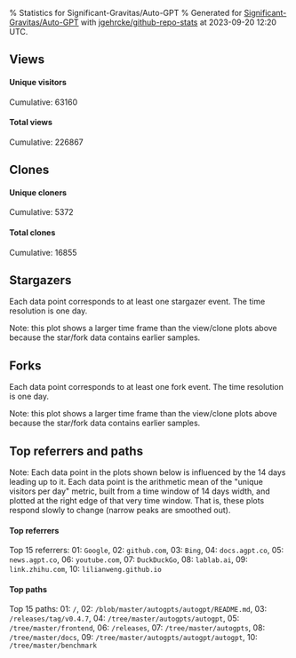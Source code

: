 % Statistics for Significant-Gravitas/Auto-GPT
% Generated for [Significant-Gravitas/Auto-GPT](https://github.com/Significant-Gravitas/Auto-GPT) with [jgehrcke/github-repo-stats](https://github.com/jgehrcke/github-repo-stats) at 2023-09-20 12:20 UTC.


## Views

#### Unique visitors
<div id="chart_views_unique" class="full-width-chart"></div>

Cumulative: 63160

#### Total views
<div id="chart_views_total" class="full-width-chart"></div>

Cumulative: 226867

<div class="pagebreak-for-print"> </div>

## Clones

#### Unique cloners
<div id="chart_clones_unique" class="full-width-chart"></div>

Cumulative: 5372

#### Total clones
<div id="chart_clones_total" class="full-width-chart"></div>

Cumulative: 16855



<div class="pagebreak-for-print"> </div>



## Stargazers

Each data point corresponds to at least one stargazer event.
The time resolution is one day.

<div id="chart_stargazers" class="full-width-chart"></div>


Note: this plot shows a larger time frame than the view/clone plots above because the star/fork data contains earlier samples.



## Forks

Each data point corresponds to at least one fork event.
The time resolution is one day.

<div id="chart_forks" class="full-width-chart"></div>


Note: this plot shows a larger time frame than the view/clone plots above because the star/fork data contains earlier samples.



<div class="pagebreak-for-print"> </div>



## Top referrers and paths


Note: Each data point in the plots shown below is influenced by the 14 days
leading up to it. Each data point is the arithmetic mean of the "unique
visitors per day" metric, built from a time window of 14 days width, and
plotted at the right edge of that very time window. That is, these plots
respond slowly to change (narrow peaks are smoothed out).




#### Top referrers


<div id="chart_referrers_top_n_alltime" class="full-width-chart"></div>

Top 15 referrers: 01: `Google`, 02: `github.com`, 03: `Bing`, 04: `docs.agpt.co`, 05: `news.agpt.co`, 06: `youtube.com`, 07: `DuckDuckGo`, 08: `lablab.ai`, 09: `link.zhihu.com`, 10: `lilianweng.github.io`





#### Top paths


<div id="chart_paths_top_n_alltime" class="full-width-chart"></div>

Top 15 paths: 01: `/`, 02: `/blob/master/autogpts/autogpt/README.md`, 03: `/releases/tag/v0.4.7`, 04: `/tree/master/autogpts/autogpt`, 05: `/tree/master/frontend`, 06: `/releases`, 07: `/tree/master/autogpts`, 08: `/tree/master/docs`, 09: `/tree/master/autogpts/autogpt/autogpt`, 10: `/tree/master/benchmark`


<script type="text/javascript">
    vegaEmbed('#chart_views_unique', {"$schema": "https://vega.github.io/schema/vega-lite/v4.17.0.json", "config": {"arc": {"fill": "#1b1e23"}, "area": {"fill": "#1b1e23"}, "axisBottom": {"domainColor": "#a9b4c4", "gridColor": "#a9b4c4", "labelColor": "#1b1e23", "labelFont": "relative-mono-11-pitch-pro, Menlo, monospace", "tickColor": "#a9b4c4", "titleColor": "#1b1e23", "titleFont": "relative-mono-11-pitch-pro, Menlo, monospace"}, "axisLeft": {"domainColor": "#a9b4c4", "gridColor": "#a9b4c4", "labelColor": "#1b1e23", "labelFont": "relative-mono-11-pitch-pro, Menlo, monospace", "tickColor": "#a9b4c4", "titleColor": "#1b1e23", "titleFont": "relative-mono-11-pitch-pro, Menlo, monospace"}, "axisX": {"grid": false}, "axisY": {"grid": false, "labelBound": true}, "background": "#FFFFFF", "group": {"fill": "#FFFFFF"}, "header": {"fontWeight": 400, "labelFont": "relative-mono-11-pitch-pro, Menlo, monospace", "titleFont": "relative-mono-11-pitch-pro, Menlo, monospace"}, "legend": {"labelFont": "relative-mono-11-pitch-pro, Menlo, monospace", "symbolSize": 200, "symbolType": "circle", "titleFont": "relative-mono-11-pitch-pro, Menlo, monospace"}, "line": {"color": "#1b1e23", "stroke": "#1b1e23"}, "path": {"stroke": "#1b1e23"}, "point": {"color": "#1b1e23", "cursor": "pointer", "filled": true, "size": 20}, "range": {"category": ["#85a2f7", "#ea9755", "#7eb36a", "#f07071", "#bc85d9", "#e587b6", "#a9b4c4", "#d4c05e", "#64b9c4"]}, "style": {"bar": {"fill": "#1b1e23"}, "text": {"font": "relative-mono-11-pitch-pro, Menlo, monospace", "fontWeight": 400}}, "symbol": {"shape": "circle"}, "title": {"anchor": "start", "font": "relative-mono-11-pitch-pro, Menlo, monospace", "fontWeight": 400}, "trail": {"color": "#1b1e23", "stroke": "#1b1e23"}, "view": {"stroke": null}}, "data": {"name": "data-d9f5d959d687692987bca7a3d09a8eda"}, "datasets": {"data-d9f5d959d687692987bca7a3d09a8eda": [{"time": "2023-09-06T00:00:00+00:00", "views_total": 7021, "views_unique": 2545}, {"time": "2023-09-07T00:00:00+00:00", "views_total": 14118, "views_unique": 4805}, {"time": "2023-09-08T00:00:00+00:00", "views_total": 13009, "views_unique": 4242}, {"time": "2023-09-09T00:00:00+00:00", "views_total": 8951, "views_unique": 3144}, {"time": "2023-09-10T00:00:00+00:00", "views_total": 9224, "views_unique": 3380}, {"time": "2023-09-11T00:00:00+00:00", "views_total": 13188, "views_unique": 4957}, {"time": "2023-09-12T00:00:00+00:00", "views_total": 18644, "views_unique": 5326}, {"time": "2023-09-13T00:00:00+00:00", "views_total": 21977, "views_unique": 5489}, {"time": "2023-09-14T00:00:00+00:00", "views_total": 20522, "views_unique": 5157}, {"time": "2023-09-15T00:00:00+00:00", "views_total": 17672, "views_unique": 4644}, {"time": "2023-09-16T00:00:00+00:00", "views_total": 13370, "views_unique": 3112}, {"time": "2023-09-17T00:00:00+00:00", "views_total": 17007, "views_unique": 3549}, {"time": "2023-09-18T00:00:00+00:00", "views_total": 22457, "views_unique": 5186}, {"time": "2023-09-19T00:00:00+00:00", "views_total": 20116, "views_unique": 5239}, {"time": "2023-09-20T00:00:00+00:00", "views_total": 9591, "views_unique": 2385}]}, "encoding": {"tooltip": [{"field": "views_unique", "format": ".1f", "title": "views (u)", "type": "quantitative"}, {"field": "time", "format": "%B %e, %Y", "title": "date", "type": "temporal"}], "x": {"axis": {"labelAngle": 25}, "field": "time", "scale": {"domain": ["2023-09-06", "2023-09-20"]}, "timeUnit": "yearmonthdate", "title": "date", "type": "temporal"}, "y": {"axis": {"values": [1, 10, 50, 100, 500, 1000, 5000, 10000]}, "field": "views_unique", "scale": {"domain": [0, 6037.900000000001], "type": "symlog", "zero": true}, "title": "unique views per day", "type": "quantitative"}}, "height": 200, "mark": {"point": true, "type": "line"}, "padding": 10, "width": "container"}, {"actions": false, "renderer": "svg"}).catch(console.error);
vegaEmbed('#chart_views_total', {"$schema": "https://vega.github.io/schema/vega-lite/v4.17.0.json", "config": {"arc": {"fill": "#1b1e23"}, "area": {"fill": "#1b1e23"}, "axisBottom": {"domainColor": "#a9b4c4", "gridColor": "#a9b4c4", "labelColor": "#1b1e23", "labelFont": "relative-mono-11-pitch-pro, Menlo, monospace", "tickColor": "#a9b4c4", "titleColor": "#1b1e23", "titleFont": "relative-mono-11-pitch-pro, Menlo, monospace"}, "axisLeft": {"domainColor": "#a9b4c4", "gridColor": "#a9b4c4", "labelColor": "#1b1e23", "labelFont": "relative-mono-11-pitch-pro, Menlo, monospace", "tickColor": "#a9b4c4", "titleColor": "#1b1e23", "titleFont": "relative-mono-11-pitch-pro, Menlo, monospace"}, "axisX": {"grid": false}, "axisY": {"grid": false, "labelBound": true}, "background": "#FFFFFF", "group": {"fill": "#FFFFFF"}, "header": {"fontWeight": 400, "labelFont": "relative-mono-11-pitch-pro, Menlo, monospace", "titleFont": "relative-mono-11-pitch-pro, Menlo, monospace"}, "legend": {"labelFont": "relative-mono-11-pitch-pro, Menlo, monospace", "symbolSize": 200, "symbolType": "circle", "titleFont": "relative-mono-11-pitch-pro, Menlo, monospace"}, "line": {"color": "#1b1e23", "stroke": "#1b1e23"}, "path": {"stroke": "#1b1e23"}, "point": {"color": "#1b1e23", "cursor": "pointer", "filled": true, "size": 20}, "range": {"category": ["#85a2f7", "#ea9755", "#7eb36a", "#f07071", "#bc85d9", "#e587b6", "#a9b4c4", "#d4c05e", "#64b9c4"]}, "style": {"bar": {"fill": "#1b1e23"}, "text": {"font": "relative-mono-11-pitch-pro, Menlo, monospace", "fontWeight": 400}}, "symbol": {"shape": "circle"}, "title": {"anchor": "start", "font": "relative-mono-11-pitch-pro, Menlo, monospace", "fontWeight": 400}, "trail": {"color": "#1b1e23", "stroke": "#1b1e23"}, "view": {"stroke": null}}, "data": {"name": "data-d9f5d959d687692987bca7a3d09a8eda"}, "datasets": {"data-d9f5d959d687692987bca7a3d09a8eda": [{"time": "2023-09-06T00:00:00+00:00", "views_total": 7021, "views_unique": 2545}, {"time": "2023-09-07T00:00:00+00:00", "views_total": 14118, "views_unique": 4805}, {"time": "2023-09-08T00:00:00+00:00", "views_total": 13009, "views_unique": 4242}, {"time": "2023-09-09T00:00:00+00:00", "views_total": 8951, "views_unique": 3144}, {"time": "2023-09-10T00:00:00+00:00", "views_total": 9224, "views_unique": 3380}, {"time": "2023-09-11T00:00:00+00:00", "views_total": 13188, "views_unique": 4957}, {"time": "2023-09-12T00:00:00+00:00", "views_total": 18644, "views_unique": 5326}, {"time": "2023-09-13T00:00:00+00:00", "views_total": 21977, "views_unique": 5489}, {"time": "2023-09-14T00:00:00+00:00", "views_total": 20522, "views_unique": 5157}, {"time": "2023-09-15T00:00:00+00:00", "views_total": 17672, "views_unique": 4644}, {"time": "2023-09-16T00:00:00+00:00", "views_total": 13370, "views_unique": 3112}, {"time": "2023-09-17T00:00:00+00:00", "views_total": 17007, "views_unique": 3549}, {"time": "2023-09-18T00:00:00+00:00", "views_total": 22457, "views_unique": 5186}, {"time": "2023-09-19T00:00:00+00:00", "views_total": 20116, "views_unique": 5239}, {"time": "2023-09-20T00:00:00+00:00", "views_total": 9591, "views_unique": 2385}]}, "encoding": {"tooltip": [{"field": "views_total", "format": ".1f", "title": "views (t)", "type": "quantitative"}, {"field": "time", "format": "%B %e, %Y", "title": "date", "type": "temporal"}], "x": {"axis": {"labelAngle": 25}, "field": "time", "scale": {"domain": ["2023-09-06", "2023-09-20"]}, "timeUnit": "yearmonthdate", "title": "date", "type": "temporal"}, "y": {"axis": {"values": [1, 10, 50, 100, 500, 1000, 5000, 10000]}, "field": "views_total", "scale": {"domain": [0, 24702.7], "type": "symlog", "zero": true}, "title": "total views per day", "type": "quantitative"}}, "height": 200, "mark": {"point": true, "type": "line"}, "padding": 10, "width": "container"}, {"actions": false, "renderer": "svg"}).catch(console.error);
vegaEmbed('#chart_clones_unique', {"$schema": "https://vega.github.io/schema/vega-lite/v4.17.0.json", "config": {"arc": {"fill": "#1b1e23"}, "area": {"fill": "#1b1e23"}, "axisBottom": {"domainColor": "#a9b4c4", "gridColor": "#a9b4c4", "labelColor": "#1b1e23", "labelFont": "relative-mono-11-pitch-pro, Menlo, monospace", "tickColor": "#a9b4c4", "titleColor": "#1b1e23", "titleFont": "relative-mono-11-pitch-pro, Menlo, monospace"}, "axisLeft": {"domainColor": "#a9b4c4", "gridColor": "#a9b4c4", "labelColor": "#1b1e23", "labelFont": "relative-mono-11-pitch-pro, Menlo, monospace", "tickColor": "#a9b4c4", "titleColor": "#1b1e23", "titleFont": "relative-mono-11-pitch-pro, Menlo, monospace"}, "axisX": {"grid": false}, "axisY": {"grid": false, "labelBound": true}, "background": "#FFFFFF", "group": {"fill": "#FFFFFF"}, "header": {"fontWeight": 400, "labelFont": "relative-mono-11-pitch-pro, Menlo, monospace", "titleFont": "relative-mono-11-pitch-pro, Menlo, monospace"}, "legend": {"labelFont": "relative-mono-11-pitch-pro, Menlo, monospace", "symbolSize": 200, "symbolType": "circle", "titleFont": "relative-mono-11-pitch-pro, Menlo, monospace"}, "line": {"color": "#1b1e23", "stroke": "#1b1e23"}, "path": {"stroke": "#1b1e23"}, "point": {"color": "#1b1e23", "cursor": "pointer", "filled": true, "size": 20}, "range": {"category": ["#85a2f7", "#ea9755", "#7eb36a", "#f07071", "#bc85d9", "#e587b6", "#a9b4c4", "#d4c05e", "#64b9c4"]}, "style": {"bar": {"fill": "#1b1e23"}, "text": {"font": "relative-mono-11-pitch-pro, Menlo, monospace", "fontWeight": 400}}, "symbol": {"shape": "circle"}, "title": {"anchor": "start", "font": "relative-mono-11-pitch-pro, Menlo, monospace", "fontWeight": 400}, "trail": {"color": "#1b1e23", "stroke": "#1b1e23"}, "view": {"stroke": null}}, "data": {"name": "data-6a5452a410bbc31c53fc33b5fd2b1169"}, "datasets": {"data-6a5452a410bbc31c53fc33b5fd2b1169": [{"clones_total": 1140, "clones_unique": 204, "time": "2023-09-06T00:00:00+00:00"}, {"clones_total": 1048, "clones_unique": 349, "time": "2023-09-07T00:00:00+00:00"}, {"clones_total": 1277, "clones_unique": 346, "time": "2023-09-08T00:00:00+00:00"}, {"clones_total": 705, "clones_unique": 290, "time": "2023-09-09T00:00:00+00:00"}, {"clones_total": 730, "clones_unique": 326, "time": "2023-09-10T00:00:00+00:00"}, {"clones_total": 797, "clones_unique": 376, "time": "2023-09-11T00:00:00+00:00"}, {"clones_total": 1367, "clones_unique": 453, "time": "2023-09-12T00:00:00+00:00"}, {"clones_total": 966, "clones_unique": 393, "time": "2023-09-13T00:00:00+00:00"}, {"clones_total": 1301, "clones_unique": 392, "time": "2023-09-14T00:00:00+00:00"}, {"clones_total": 1694, "clones_unique": 377, "time": "2023-09-15T00:00:00+00:00"}, {"clones_total": 1372, "clones_unique": 367, "time": "2023-09-16T00:00:00+00:00"}, {"clones_total": 1185, "clones_unique": 358, "time": "2023-09-17T00:00:00+00:00"}, {"clones_total": 1435, "clones_unique": 477, "time": "2023-09-18T00:00:00+00:00"}, {"clones_total": 1099, "clones_unique": 456, "time": "2023-09-19T00:00:00+00:00"}, {"clones_total": 739, "clones_unique": 208, "time": "2023-09-20T00:00:00+00:00"}]}, "encoding": {"tooltip": [{"field": "clones_unique", "format": ".1f", "title": "clones (u)", "type": "quantitative"}, {"field": "time", "format": "%B %e, %Y", "title": "date", "type": "temporal"}], "x": {"axis": {"labelAngle": 25}, "field": "time", "scale": {"domain": ["2023-09-06", "2023-09-20"]}, "timeUnit": "yearmonthdate", "title": "date", "type": "temporal"}, "y": {"axis": {"values": [1, 10, 50, 100, 500, 1000, 5000, 10000]}, "field": "clones_unique", "scale": {"domain": [0, 524.7], "type": "symlog", "zero": true}, "title": "unique clones per day", "type": "quantitative"}}, "height": 200, "mark": {"point": true, "type": "line"}, "padding": 10, "width": "container"}, {"actions": false, "renderer": "svg"}).catch(console.error);
vegaEmbed('#chart_clones_total', {"$schema": "https://vega.github.io/schema/vega-lite/v4.17.0.json", "config": {"arc": {"fill": "#1b1e23"}, "area": {"fill": "#1b1e23"}, "axisBottom": {"domainColor": "#a9b4c4", "gridColor": "#a9b4c4", "labelColor": "#1b1e23", "labelFont": "relative-mono-11-pitch-pro, Menlo, monospace", "tickColor": "#a9b4c4", "titleColor": "#1b1e23", "titleFont": "relative-mono-11-pitch-pro, Menlo, monospace"}, "axisLeft": {"domainColor": "#a9b4c4", "gridColor": "#a9b4c4", "labelColor": "#1b1e23", "labelFont": "relative-mono-11-pitch-pro, Menlo, monospace", "tickColor": "#a9b4c4", "titleColor": "#1b1e23", "titleFont": "relative-mono-11-pitch-pro, Menlo, monospace"}, "axisX": {"grid": false}, "axisY": {"grid": false, "labelBound": true}, "background": "#FFFFFF", "group": {"fill": "#FFFFFF"}, "header": {"fontWeight": 400, "labelFont": "relative-mono-11-pitch-pro, Menlo, monospace", "titleFont": "relative-mono-11-pitch-pro, Menlo, monospace"}, "legend": {"labelFont": "relative-mono-11-pitch-pro, Menlo, monospace", "symbolSize": 200, "symbolType": "circle", "titleFont": "relative-mono-11-pitch-pro, Menlo, monospace"}, "line": {"color": "#1b1e23", "stroke": "#1b1e23"}, "path": {"stroke": "#1b1e23"}, "point": {"color": "#1b1e23", "cursor": "pointer", "filled": true, "size": 20}, "range": {"category": ["#85a2f7", "#ea9755", "#7eb36a", "#f07071", "#bc85d9", "#e587b6", "#a9b4c4", "#d4c05e", "#64b9c4"]}, "style": {"bar": {"fill": "#1b1e23"}, "text": {"font": "relative-mono-11-pitch-pro, Menlo, monospace", "fontWeight": 400}}, "symbol": {"shape": "circle"}, "title": {"anchor": "start", "font": "relative-mono-11-pitch-pro, Menlo, monospace", "fontWeight": 400}, "trail": {"color": "#1b1e23", "stroke": "#1b1e23"}, "view": {"stroke": null}}, "data": {"name": "data-6a5452a410bbc31c53fc33b5fd2b1169"}, "datasets": {"data-6a5452a410bbc31c53fc33b5fd2b1169": [{"clones_total": 1140, "clones_unique": 204, "time": "2023-09-06T00:00:00+00:00"}, {"clones_total": 1048, "clones_unique": 349, "time": "2023-09-07T00:00:00+00:00"}, {"clones_total": 1277, "clones_unique": 346, "time": "2023-09-08T00:00:00+00:00"}, {"clones_total": 705, "clones_unique": 290, "time": "2023-09-09T00:00:00+00:00"}, {"clones_total": 730, "clones_unique": 326, "time": "2023-09-10T00:00:00+00:00"}, {"clones_total": 797, "clones_unique": 376, "time": "2023-09-11T00:00:00+00:00"}, {"clones_total": 1367, "clones_unique": 453, "time": "2023-09-12T00:00:00+00:00"}, {"clones_total": 966, "clones_unique": 393, "time": "2023-09-13T00:00:00+00:00"}, {"clones_total": 1301, "clones_unique": 392, "time": "2023-09-14T00:00:00+00:00"}, {"clones_total": 1694, "clones_unique": 377, "time": "2023-09-15T00:00:00+00:00"}, {"clones_total": 1372, "clones_unique": 367, "time": "2023-09-16T00:00:00+00:00"}, {"clones_total": 1185, "clones_unique": 358, "time": "2023-09-17T00:00:00+00:00"}, {"clones_total": 1435, "clones_unique": 477, "time": "2023-09-18T00:00:00+00:00"}, {"clones_total": 1099, "clones_unique": 456, "time": "2023-09-19T00:00:00+00:00"}, {"clones_total": 739, "clones_unique": 208, "time": "2023-09-20T00:00:00+00:00"}]}, "encoding": {"tooltip": [{"field": "clones_total", "format": ".1f", "title": "clones (t)", "type": "quantitative"}, {"field": "time", "format": "%B %e, %Y", "title": "date", "type": "temporal"}], "x": {"axis": {"labelAngle": 25}, "field": "time", "scale": {"domain": ["2023-09-06", "2023-09-20"]}, "timeUnit": "yearmonthdate", "title": "date", "type": "temporal"}, "y": {"axis": {"values": [1, 10, 50, 100, 500, 1000, 5000, 10000]}, "field": "clones_total", "scale": {"domain": [0, 1863.4], "type": "symlog", "zero": true}, "title": "total clones per day", "type": "quantitative"}}, "height": 200, "mark": {"point": true, "type": "line"}, "padding": 10, "width": "container"}, {"actions": false, "renderer": "svg"}).catch(console.error);
vegaEmbed('#chart_stargazers', {"$schema": "https://vega.github.io/schema/vega-lite/v4.17.0.json", "config": {"arc": {"fill": "#1b1e23"}, "area": {"fill": "#1b1e23"}, "axisBottom": {"domainColor": "#a9b4c4", "gridColor": "#a9b4c4", "labelColor": "#1b1e23", "labelFont": "relative-mono-11-pitch-pro, Menlo, monospace", "tickColor": "#a9b4c4", "titleColor": "#1b1e23", "titleFont": "relative-mono-11-pitch-pro, Menlo, monospace"}, "axisLeft": {"domainColor": "#a9b4c4", "gridColor": "#a9b4c4", "labelColor": "#1b1e23", "labelFont": "relative-mono-11-pitch-pro, Menlo, monospace", "tickColor": "#a9b4c4", "titleColor": "#1b1e23", "titleFont": "relative-mono-11-pitch-pro, Menlo, monospace"}, "axisX": {"grid": false}, "axisY": {"grid": false}, "background": "#FFFFFF", "group": {"fill": "#FFFFFF"}, "header": {"fontWeight": 400, "labelFont": "relative-mono-11-pitch-pro, Menlo, monospace", "titleFont": "relative-mono-11-pitch-pro, Menlo, monospace"}, "legend": {"labelFont": "relative-mono-11-pitch-pro, Menlo, monospace", "symbolSize": 200, "symbolType": "circle", "titleFont": "relative-mono-11-pitch-pro, Menlo, monospace"}, "line": {"color": "#1b1e23", "stroke": "#1b1e23"}, "path": {"stroke": "#1b1e23"}, "point": {"color": "#1b1e23", "cursor": "pointer", "filled": true, "size": 50}, "range": {"category": ["#85a2f7", "#ea9755", "#7eb36a", "#f07071", "#bc85d9", "#e587b6", "#a9b4c4", "#d4c05e", "#64b9c4"]}, "style": {"bar": {"fill": "#1b1e23"}, "text": {"font": "relative-mono-11-pitch-pro, Menlo, monospace", "fontWeight": 400}}, "symbol": {"shape": "circle"}, "title": {"anchor": "start", "font": "relative-mono-11-pitch-pro, Menlo, monospace", "fontWeight": 400}, "trail": {"color": "#1b1e23", "stroke": "#1b1e23"}, "view": {"stroke": null}}, "data": {"name": "data-ffaef2a0715d431677b778ff02914e11"}, "datasets": {"data-ffaef2a0715d431677b778ff02914e11": [{"stars_cumulative": 2.0, "time": "2023-03-16T18:00:00+00:00"}, {"stars_cumulative": 3.0, "time": "2023-03-17T06:00:00+00:00"}, {"stars_cumulative": 6.0, "time": "2023-03-17T12:00:00+00:00"}, {"stars_cumulative": 10.0, "time": "2023-03-17T18:00:00+00:00"}, {"stars_cumulative": 11.0, "time": "2023-03-18T00:00:00+00:00"}, {"stars_cumulative": 12.0, "time": "2023-03-18T12:00:00+00:00"}, {"stars_cumulative": 13.0, "time": "2023-03-19T06:00:00+00:00"}, {"stars_cumulative": 14.0, "time": "2023-03-19T12:00:00+00:00"}, {"stars_cumulative": 16.0, "time": "2023-03-19T18:00:00+00:00"}, {"stars_cumulative": 17.0, "time": "2023-03-20T00:00:00+00:00"}, {"stars_cumulative": 18.0, "time": "2023-03-20T06:00:00+00:00"}, {"stars_cumulative": 19.0, "time": "2023-03-21T06:00:00+00:00"}, {"stars_cumulative": 20.0, "time": "2023-03-21T12:00:00+00:00"}, {"stars_cumulative": 22.0, "time": "2023-03-22T00:00:00+00:00"}, {"stars_cumulative": 23.0, "time": "2023-03-22T06:00:00+00:00"}, {"stars_cumulative": 24.0, "time": "2023-03-25T06:00:00+00:00"}, {"stars_cumulative": 25.0, "time": "2023-03-25T18:00:00+00:00"}, {"stars_cumulative": 26.0, "time": "2023-03-26T12:00:00+00:00"}, {"stars_cumulative": 29.0, "time": "2023-03-27T18:00:00+00:00"}, {"stars_cumulative": 35.0, "time": "2023-03-28T00:00:00+00:00"}, {"stars_cumulative": 39.0, "time": "2023-03-28T06:00:00+00:00"}, {"stars_cumulative": 44.0, "time": "2023-03-28T12:00:00+00:00"}, {"stars_cumulative": 45.0, "time": "2023-03-28T18:00:00+00:00"}, {"stars_cumulative": 49.0, "time": "2023-03-29T00:00:00+00:00"}, {"stars_cumulative": 61.0, "time": "2023-03-29T06:00:00+00:00"}, {"stars_cumulative": 65.0, "time": "2023-03-29T12:00:00+00:00"}, {"stars_cumulative": 68.0, "time": "2023-03-29T18:00:00+00:00"}, {"stars_cumulative": 73.0, "time": "2023-03-30T00:00:00+00:00"}, {"stars_cumulative": 74.0, "time": "2023-03-30T06:00:00+00:00"}, {"stars_cumulative": 89.0, "time": "2023-03-30T12:00:00+00:00"}, {"stars_cumulative": 96.0, "time": "2023-03-30T18:00:00+00:00"}, {"stars_cumulative": 99.0, "time": "2023-03-31T00:00:00+00:00"}, {"stars_cumulative": 102.0, "time": "2023-03-31T06:00:00+00:00"}, {"stars_cumulative": 105.0, "time": "2023-03-31T18:00:00+00:00"}, {"stars_cumulative": 110.0, "time": "2023-04-01T00:00:00+00:00"}, {"stars_cumulative": 113.0, "time": "2023-04-01T06:00:00+00:00"}, {"stars_cumulative": 116.0, "time": "2023-04-01T12:00:00+00:00"}, {"stars_cumulative": 191.0, "time": "2023-04-01T18:00:00+00:00"}, {"stars_cumulative": 261.0, "time": "2023-04-02T00:00:00+00:00"}, {"stars_cumulative": 409.0, "time": "2023-04-02T06:00:00+00:00"}, {"stars_cumulative": 688.0, "time": "2023-04-02T12:00:00+00:00"}, {"stars_cumulative": 1651.0, "time": "2023-04-02T18:00:00+00:00"}, {"stars_cumulative": 2344.0, "time": "2023-04-03T00:00:00+00:00"}, {"stars_cumulative": 3046.0, "time": "2023-04-03T06:00:00+00:00"}, {"stars_cumulative": 4156.0, "time": "2023-04-03T12:00:00+00:00"}, {"stars_cumulative": 4773.0, "time": "2023-04-03T18:00:00+00:00"}, {"stars_cumulative": 5421.0, "time": "2023-04-04T00:00:00+00:00"}, {"stars_cumulative": 6079.0, "time": "2023-04-04T06:00:00+00:00"}, {"stars_cumulative": 6825.0, "time": "2023-04-04T12:00:00+00:00"}, {"stars_cumulative": 7453.0, "time": "2023-04-04T18:00:00+00:00"}, {"stars_cumulative": 7948.0, "time": "2023-04-05T00:00:00+00:00"}, {"stars_cumulative": 8520.0, "time": "2023-04-05T06:00:00+00:00"}, {"stars_cumulative": 9253.0, "time": "2023-04-05T12:00:00+00:00"}, {"stars_cumulative": 9842.0, "time": "2023-04-05T18:00:00+00:00"}, {"stars_cumulative": 10449.0, "time": "2023-04-06T00:00:00+00:00"}, {"stars_cumulative": 11105.0, "time": "2023-04-06T06:00:00+00:00"}, {"stars_cumulative": 11943.0, "time": "2023-04-06T12:00:00+00:00"}, {"stars_cumulative": 12576.0, "time": "2023-04-06T18:00:00+00:00"}, {"stars_cumulative": 13200.0, "time": "2023-04-07T00:00:00+00:00"}, {"stars_cumulative": 13881.0, "time": "2023-04-07T06:00:00+00:00"}, {"stars_cumulative": 14512.0, "time": "2023-04-07T12:00:00+00:00"}, {"stars_cumulative": 15059.0, "time": "2023-04-07T18:00:00+00:00"}, {"stars_cumulative": 15463.0, "time": "2023-04-08T00:00:00+00:00"}, {"stars_cumulative": 15892.0, "time": "2023-04-08T06:00:00+00:00"}, {"stars_cumulative": 16371.0, "time": "2023-04-08T12:00:00+00:00"}, {"stars_cumulative": 16776.0, "time": "2023-04-08T18:00:00+00:00"}, {"stars_cumulative": 17171.0, "time": "2023-04-09T00:00:00+00:00"}, {"stars_cumulative": 17608.0, "time": "2023-04-09T06:00:00+00:00"}, {"stars_cumulative": 18052.0, "time": "2023-04-09T12:00:00+00:00"}, {"stars_cumulative": 18489.0, "time": "2023-04-09T18:00:00+00:00"}, {"stars_cumulative": 18974.0, "time": "2023-04-10T00:00:00+00:00"}, {"stars_cumulative": 19718.0, "time": "2023-04-10T06:00:00+00:00"}, {"stars_cumulative": 20466.0, "time": "2023-04-10T12:00:00+00:00"}, {"stars_cumulative": 21033.0, "time": "2023-04-10T18:00:00+00:00"}, {"stars_cumulative": 21785.0, "time": "2023-04-11T00:00:00+00:00"}, {"stars_cumulative": 22824.0, "time": "2023-04-11T06:00:00+00:00"}, {"stars_cumulative": 23895.0, "time": "2023-04-11T12:00:00+00:00"}, {"stars_cumulative": 25078.0, "time": "2023-04-11T18:00:00+00:00"}, {"stars_cumulative": 26320.0, "time": "2023-04-12T00:00:00+00:00"}, {"stars_cumulative": 29384.0, "time": "2023-04-12T06:00:00+00:00"}, {"stars_cumulative": 31857.0, "time": "2023-04-12T12:00:00+00:00"}, {"stars_cumulative": 33029.0, "time": "2023-04-12T18:00:00+00:00"}, {"stars_cumulative": 36299.0, "time": "2023-04-13T00:00:00+00:00"}, {"stars_cumulative": 40000.0, "time": "2023-04-13T06:00:00+00:00"}]}, "encoding": {"tooltip": [{"field": "stars_cumulative", "format": "d", "title": "stars", "type": "quantitative"}, {"field": "time", "format": "%B %e, %Y", "title": "date", "type": "temporal"}], "x": {"axis": {"labelAngle": 25}, "field": "time", "scale": {"domain": ["2023-03-16", "2023-09-20"]}, "timeUnit": "yearmonthdate", "title": "date", "type": "temporal"}, "y": {"field": "stars_cumulative", "scale": {"domain": [0, 44000.0], "zero": true}, "title": "stargazer count (cumulative)", "type": "quantitative"}}, "height": 300, "mark": {"point": true, "type": "line"}, "padding": 10, "width": "container"}, {"actions": false, "renderer": "svg"}).catch(console.error);
vegaEmbed('#chart_forks', {"$schema": "https://vega.github.io/schema/vega-lite/v4.17.0.json", "config": {"arc": {"fill": "#1b1e23"}, "area": {"fill": "#1b1e23"}, "axisBottom": {"domainColor": "#a9b4c4", "gridColor": "#a9b4c4", "labelColor": "#1b1e23", "labelFont": "relative-mono-11-pitch-pro, Menlo, monospace", "tickColor": "#a9b4c4", "titleColor": "#1b1e23", "titleFont": "relative-mono-11-pitch-pro, Menlo, monospace"}, "axisLeft": {"domainColor": "#a9b4c4", "gridColor": "#a9b4c4", "labelColor": "#1b1e23", "labelFont": "relative-mono-11-pitch-pro, Menlo, monospace", "tickColor": "#a9b4c4", "titleColor": "#1b1e23", "titleFont": "relative-mono-11-pitch-pro, Menlo, monospace"}, "axisX": {"grid": false}, "axisY": {"grid": false}, "background": "#FFFFFF", "group": {"fill": "#FFFFFF"}, "header": {"fontWeight": 400, "labelFont": "relative-mono-11-pitch-pro, Menlo, monospace", "titleFont": "relative-mono-11-pitch-pro, Menlo, monospace"}, "legend": {"labelFont": "relative-mono-11-pitch-pro, Menlo, monospace", "symbolSize": 200, "symbolType": "circle", "titleFont": "relative-mono-11-pitch-pro, Menlo, monospace"}, "line": {"color": "#1b1e23", "stroke": "#1b1e23"}, "path": {"stroke": "#1b1e23"}, "point": {"color": "#1b1e23", "cursor": "pointer", "filled": true, "size": 50}, "range": {"category": ["#85a2f7", "#ea9755", "#7eb36a", "#f07071", "#bc85d9", "#e587b6", "#a9b4c4", "#d4c05e", "#64b9c4"]}, "style": {"bar": {"fill": "#1b1e23"}, "text": {"font": "relative-mono-11-pitch-pro, Menlo, monospace", "fontWeight": 400}}, "symbol": {"shape": "circle"}, "title": {"anchor": "start", "font": "relative-mono-11-pitch-pro, Menlo, monospace", "fontWeight": 400}, "trail": {"color": "#1b1e23", "stroke": "#1b1e23"}, "view": {"stroke": null}}, "data": {"name": "data-f91fa877af208a2c1e58562457917fdd"}, "datasets": {"data-f91fa877af208a2c1e58562457917fdd": [{"forks_cumulative": 2.0, "time": "2023-03-16T00:00:00+00:00"}, {"forks_cumulative": 4.0, "time": "2023-03-17T21:00:00+00:00"}, {"forks_cumulative": 6.0, "time": "2023-03-19T18:00:00+00:00"}, {"forks_cumulative": 8.0, "time": "2023-03-27T06:00:00+00:00"}, {"forks_cumulative": 14.0, "time": "2023-03-29T03:00:00+00:00"}, {"forks_cumulative": 21.0, "time": "2023-03-31T00:00:00+00:00"}, {"forks_cumulative": 317.0, "time": "2023-04-01T21:00:00+00:00"}, {"forks_cumulative": 804.0, "time": "2023-04-03T18:00:00+00:00"}, {"forks_cumulative": 1429.0, "time": "2023-04-05T15:00:00+00:00"}, {"forks_cumulative": 2015.0, "time": "2023-04-07T12:00:00+00:00"}, {"forks_cumulative": 2616.0, "time": "2023-04-09T09:00:00+00:00"}, {"forks_cumulative": 4237.0, "time": "2023-04-11T06:00:00+00:00"}, {"forks_cumulative": 7963.0, "time": "2023-04-13T03:00:00+00:00"}, {"forks_cumulative": 10513.0, "time": "2023-04-15T00:00:00+00:00"}, {"forks_cumulative": 12925.0, "time": "2023-04-16T21:00:00+00:00"}, {"forks_cumulative": 14297.0, "time": "2023-04-18T18:00:00+00:00"}, {"forks_cumulative": 15287.0, "time": "2023-04-20T15:00:00+00:00"}, {"forks_cumulative": 16977.0, "time": "2023-04-22T12:00:00+00:00"}, {"forks_cumulative": 19014.0, "time": "2023-04-24T09:00:00+00:00"}, {"forks_cumulative": 20509.0, "time": "2023-04-26T06:00:00+00:00"}, {"forks_cumulative": 21320.0, "time": "2023-04-28T03:00:00+00:00"}, {"forks_cumulative": 21900.0, "time": "2023-04-30T00:00:00+00:00"}, {"forks_cumulative": 22521.0, "time": "2023-05-01T21:00:00+00:00"}, {"forks_cumulative": 23190.0, "time": "2023-05-03T18:00:00+00:00"}, {"forks_cumulative": 23723.0, "time": "2023-05-05T15:00:00+00:00"}, {"forks_cumulative": 24204.0, "time": "2023-05-07T12:00:00+00:00"}, {"forks_cumulative": 24573.0, "time": "2023-05-09T09:00:00+00:00"}, {"forks_cumulative": 24881.0, "time": "2023-05-11T06:00:00+00:00"}, {"forks_cumulative": 25146.0, "time": "2023-05-13T03:00:00+00:00"}, {"forks_cumulative": 25451.0, "time": "2023-05-15T00:00:00+00:00"}, {"forks_cumulative": 25733.0, "time": "2023-05-16T21:00:00+00:00"}, {"forks_cumulative": 25964.0, "time": "2023-05-18T18:00:00+00:00"}, {"forks_cumulative": 26194.0, "time": "2023-05-20T15:00:00+00:00"}, {"forks_cumulative": 26461.0, "time": "2023-05-22T12:00:00+00:00"}, {"forks_cumulative": 26705.0, "time": "2023-05-24T09:00:00+00:00"}, {"forks_cumulative": 26905.0, "time": "2023-05-26T06:00:00+00:00"}, {"forks_cumulative": 27075.0, "time": "2023-05-28T03:00:00+00:00"}, {"forks_cumulative": 27254.0, "time": "2023-05-30T00:00:00+00:00"}, {"forks_cumulative": 27395.0, "time": "2023-05-31T21:00:00+00:00"}, {"forks_cumulative": 27537.0, "time": "2023-06-02T18:00:00+00:00"}, {"forks_cumulative": 27713.0, "time": "2023-06-04T15:00:00+00:00"}, {"forks_cumulative": 27864.0, "time": "2023-06-06T12:00:00+00:00"}, {"forks_cumulative": 27985.0, "time": "2023-06-08T09:00:00+00:00"}, {"forks_cumulative": 28085.0, "time": "2023-06-10T06:00:00+00:00"}, {"forks_cumulative": 28244.0, "time": "2023-06-12T03:00:00+00:00"}, {"forks_cumulative": 28369.0, "time": "2023-06-14T00:00:00+00:00"}, {"forks_cumulative": 28468.0, "time": "2023-06-15T21:00:00+00:00"}, {"forks_cumulative": 28571.0, "time": "2023-06-17T18:00:00+00:00"}, {"forks_cumulative": 28695.0, "time": "2023-06-19T15:00:00+00:00"}, {"forks_cumulative": 28778.0, "time": "2023-06-21T12:00:00+00:00"}, {"forks_cumulative": 28856.0, "time": "2023-06-23T09:00:00+00:00"}, {"forks_cumulative": 28973.0, "time": "2023-06-25T06:00:00+00:00"}, {"forks_cumulative": 29075.0, "time": "2023-06-27T03:00:00+00:00"}, {"forks_cumulative": 29157.0, "time": "2023-06-29T00:00:00+00:00"}, {"forks_cumulative": 29239.0, "time": "2023-06-30T21:00:00+00:00"}, {"forks_cumulative": 29333.0, "time": "2023-07-02T18:00:00+00:00"}, {"forks_cumulative": 29435.0, "time": "2023-07-04T15:00:00+00:00"}, {"forks_cumulative": 29522.0, "time": "2023-07-06T12:00:00+00:00"}, {"forks_cumulative": 29601.0, "time": "2023-07-08T09:00:00+00:00"}, {"forks_cumulative": 29689.0, "time": "2023-07-10T06:00:00+00:00"}, {"forks_cumulative": 29760.0, "time": "2023-07-12T03:00:00+00:00"}, {"forks_cumulative": 29825.0, "time": "2023-07-14T00:00:00+00:00"}, {"forks_cumulative": 29893.0, "time": "2023-07-15T21:00:00+00:00"}, {"forks_cumulative": 29976.0, "time": "2023-07-17T18:00:00+00:00"}, {"forks_cumulative": 30049.0, "time": "2023-07-19T15:00:00+00:00"}, {"forks_cumulative": 30086.0, "time": "2023-07-21T12:00:00+00:00"}, {"forks_cumulative": 30131.0, "time": "2023-07-23T09:00:00+00:00"}, {"forks_cumulative": 30202.0, "time": "2023-07-25T06:00:00+00:00"}, {"forks_cumulative": 30249.0, "time": "2023-07-27T03:00:00+00:00"}, {"forks_cumulative": 30292.0, "time": "2023-07-29T00:00:00+00:00"}, {"forks_cumulative": 30358.0, "time": "2023-07-30T21:00:00+00:00"}, {"forks_cumulative": 30422.0, "time": "2023-08-01T18:00:00+00:00"}, {"forks_cumulative": 30472.0, "time": "2023-08-03T15:00:00+00:00"}, {"forks_cumulative": 30515.0, "time": "2023-08-05T12:00:00+00:00"}, {"forks_cumulative": 30557.0, "time": "2023-08-07T09:00:00+00:00"}, {"forks_cumulative": 30597.0, "time": "2023-08-09T06:00:00+00:00"}, {"forks_cumulative": 30637.0, "time": "2023-08-11T03:00:00+00:00"}, {"forks_cumulative": 30668.0, "time": "2023-08-13T00:00:00+00:00"}, {"forks_cumulative": 30720.0, "time": "2023-08-14T21:00:00+00:00"}, {"forks_cumulative": 30772.0, "time": "2023-08-16T18:00:00+00:00"}, {"forks_cumulative": 30798.0, "time": "2023-08-18T15:00:00+00:00"}, {"forks_cumulative": 30839.0, "time": "2023-08-20T12:00:00+00:00"}, {"forks_cumulative": 30875.0, "time": "2023-08-22T09:00:00+00:00"}, {"forks_cumulative": 30904.0, "time": "2023-08-24T06:00:00+00:00"}, {"forks_cumulative": 30937.0, "time": "2023-08-26T03:00:00+00:00"}, {"forks_cumulative": 30992.0, "time": "2023-08-28T00:00:00+00:00"}, {"forks_cumulative": 31030.0, "time": "2023-08-29T21:00:00+00:00"}, {"forks_cumulative": 31067.0, "time": "2023-08-31T18:00:00+00:00"}, {"forks_cumulative": 31094.0, "time": "2023-09-02T15:00:00+00:00"}, {"forks_cumulative": 31129.0, "time": "2023-09-04T12:00:00+00:00"}, {"forks_cumulative": 31162.0, "time": "2023-09-06T09:00:00+00:00"}, {"forks_cumulative": 31196.0, "time": "2023-09-08T06:00:00+00:00"}, {"forks_cumulative": 31228.0, "time": "2023-09-10T03:00:00+00:00"}, {"forks_cumulative": 31279.0, "time": "2023-09-12T00:00:00+00:00"}, {"forks_cumulative": 31320.0, "time": "2023-09-13T21:00:00+00:00"}, {"forks_cumulative": 31354.0, "time": "2023-09-15T18:00:00+00:00"}, {"forks_cumulative": 31415.0, "time": "2023-09-17T15:00:00+00:00"}, {"forks_cumulative": 31469.0, "time": "2023-09-19T12:00:00+00:00"}]}, "encoding": {"tooltip": [{"field": "forks_cumulative", "format": "d", "title": "forks", "type": "quantitative"}, {"field": "time", "format": "%B %e, %Y", "title": "date", "type": "temporal"}], "x": {"axis": {"labelAngle": 25}, "field": "time", "scale": {"domain": ["2023-03-16", "2023-09-20"]}, "timeUnit": "yearmonthdate", "title": "date", "type": "temporal"}, "y": {"field": "forks_cumulative", "scale": {"domain": [0, 34615.9], "zero": true}, "title": "fork count (cumulative)", "type": "quantitative"}}, "height": 300, "mark": {"point": true, "type": "line"}, "padding": 10, "width": "container"}, {"actions": false, "renderer": "svg"}).catch(console.error);
vegaEmbed('#chart_referrers_top_n_alltime', {"$schema": "https://vega.github.io/schema/vega-lite/v4.17.0.json", "config": {"arc": {"fill": "#1b1e23"}, "area": {"fill": "#1b1e23"}, "axisBottom": {"domainColor": "#a9b4c4", "gridColor": "#a9b4c4", "labelColor": "#1b1e23", "labelFont": "relative-mono-11-pitch-pro, Menlo, monospace", "tickColor": "#a9b4c4", "titleColor": "#1b1e23", "titleFont": "relative-mono-11-pitch-pro, Menlo, monospace"}, "axisLeft": {"domainColor": "#a9b4c4", "gridColor": "#a9b4c4", "labelColor": "#1b1e23", "labelFont": "relative-mono-11-pitch-pro, Menlo, monospace", "tickColor": "#a9b4c4", "titleColor": "#1b1e23", "titleFont": "relative-mono-11-pitch-pro, Menlo, monospace"}, "axisX": {"grid": false}, "axisY": {"grid": false}, "background": "#FFFFFF", "group": {"fill": "#FFFFFF"}, "header": {"fontWeight": 400, "labelFont": "relative-mono-11-pitch-pro, Menlo, monospace", "titleFont": "relative-mono-11-pitch-pro, Menlo, monospace"}, "legend": {"labelFont": "relative-mono-11-pitch-pro, Menlo, monospace", "symbolSize": 200, "symbolType": "circle", "titleFont": "relative-mono-11-pitch-pro, Menlo, monospace"}, "line": {"color": "#1b1e23", "stroke": "#1b1e23"}, "path": {"stroke": "#1b1e23"}, "point": {"color": "#1b1e23", "cursor": "pointer", "filled": true, "size": 30}, "range": {"category": ["#85a2f7", "#ea9755", "#7eb36a", "#f07071", "#bc85d9", "#e587b6", "#a9b4c4", "#d4c05e", "#64b9c4"]}, "style": {"bar": {"fill": "#1b1e23"}, "text": {"font": "relative-mono-11-pitch-pro, Menlo, monospace", "fontWeight": 400}}, "symbol": {"shape": "circle"}, "title": {"anchor": "start", "font": "relative-mono-11-pitch-pro, Menlo, monospace", "fontWeight": 400}, "trail": {"color": "#1b1e23", "stroke": "#1b1e23"}, "view": {"stroke": null}}, "data": {"name": "data-c85a69fedce75c23a33150b5e690676e"}, "datasets": {"data-c85a69fedce75c23a33150b5e690676e": [{"referrer": "Google", "time": "2023-09-20T00:00:00+00:00", "views_unique": 22628, "views_unique_norm": 1616.2857142857142}, {"referrer": "github.com", "time": "2023-09-20T00:00:00+00:00", "views_unique": 3982, "views_unique_norm": 284.42857142857144}, {"referrer": "Bing", "time": "2023-09-20T00:00:00+00:00", "views_unique": 1652, "views_unique_norm": 118.0}, {"referrer": "docs.agpt.co", "time": "2023-09-20T00:00:00+00:00", "views_unique": 1302, "views_unique_norm": 93.0}, {"referrer": "news.agpt.co", "time": "2023-09-20T00:00:00+00:00", "views_unique": 1151, "views_unique_norm": 82.21428571428571}, {"referrer": "youtube.com", "time": "2023-09-20T00:00:00+00:00", "views_unique": 1117, "views_unique_norm": 79.78571428571429}, {"referrer": "DuckDuckGo", "time": "2023-09-20T00:00:00+00:00", "views_unique": 566, "views_unique_norm": 40.42857142857143}]}, "encoding": {"color": {"field": "referrer", "legend": {"direction": "vertical", "orient": "top", "title": "Legend:"}, "sort": {"field": "order"}, "type": "nominal"}, "tooltip": [{"field": "referrer", "type": "nominal"}, {"field": "views_unique_norm", "format": ".2f", "title": "views (14d mean)", "type": "quantitative"}, {"field": "time", "format": "%B %e, %Y", "title": "date", "type": "temporal"}], "x": {"axis": {"labelAngle": 25}, "field": "time", "scale": {"domain": ["2023-09-06", "2023-09-20"]}, "timeUnit": "yearmonthdate", "title": "date", "type": "temporal"}, "y": {"field": "views_unique_norm", "scale": {"domain": [0, 1777.9142857142858], "type": "symlog", "zero": true}, "title": "unique visitors per day (mean from last 14 days)", "type": "quantitative"}}, "height": 300, "mark": {"point": true, "type": "line"}, "padding": 10, "width": "container"}, {"actions": false, "renderer": "svg"}).catch(console.error);
vegaEmbed('#chart_paths_top_n_alltime', {"$schema": "https://vega.github.io/schema/vega-lite/v4.17.0.json", "config": {"arc": {"fill": "#1b1e23"}, "area": {"fill": "#1b1e23"}, "axisBottom": {"domainColor": "#a9b4c4", "gridColor": "#a9b4c4", "labelColor": "#1b1e23", "labelFont": "relative-mono-11-pitch-pro, Menlo, monospace", "tickColor": "#a9b4c4", "titleColor": "#1b1e23", "titleFont": "relative-mono-11-pitch-pro, Menlo, monospace"}, "axisLeft": {"domainColor": "#a9b4c4", "gridColor": "#a9b4c4", "labelColor": "#1b1e23", "labelFont": "relative-mono-11-pitch-pro, Menlo, monospace", "tickColor": "#a9b4c4", "titleColor": "#1b1e23", "titleFont": "relative-mono-11-pitch-pro, Menlo, monospace"}, "axisX": {"grid": false}, "axisY": {"grid": false}, "background": "#FFFFFF", "group": {"fill": "#FFFFFF"}, "header": {"fontWeight": 400, "labelFont": "relative-mono-11-pitch-pro, Menlo, monospace", "titleFont": "relative-mono-11-pitch-pro, Menlo, monospace"}, "legend": {"labelFont": "relative-mono-11-pitch-pro, Menlo, monospace", "symbolSize": 200, "symbolType": "circle", "titleFont": "relative-mono-11-pitch-pro, Menlo, monospace"}, "line": {"color": "#1b1e23", "stroke": "#1b1e23"}, "path": {"stroke": "#1b1e23"}, "point": {"color": "#1b1e23", "cursor": "pointer", "filled": true, "size": 30}, "range": {"category": ["#85a2f7", "#ea9755", "#7eb36a", "#f07071", "#bc85d9", "#e587b6", "#a9b4c4", "#d4c05e", "#64b9c4"]}, "style": {"bar": {"fill": "#1b1e23"}, "text": {"font": "relative-mono-11-pitch-pro, Menlo, monospace", "fontWeight": 400}}, "symbol": {"shape": "circle"}, "title": {"anchor": "start", "font": "relative-mono-11-pitch-pro, Menlo, monospace", "fontWeight": 400}, "trail": {"color": "#1b1e23", "stroke": "#1b1e23"}, "view": {"stroke": null}}, "data": {"name": "data-413608db51eff17a8a7279e6de9b488e"}, "datasets": {"data-413608db51eff17a8a7279e6de9b488e": [{"path": "/", "time": "2023-09-20T00:00:00+00:00", "views_unique": 30954, "views_unique_norm": 2211.0}, {"path": "/blob/master/autogpts/autogpt/README.md", "time": "2023-09-20T00:00:00+00:00", "views_unique": 4373, "views_unique_norm": 312.35714285714283}, {"path": "/releases/tag/v0.4.7", "time": "2023-09-20T00:00:00+00:00", "views_unique": 3947, "views_unique_norm": 281.92857142857144}, {"path": "/tree/master/autogpts/autogpt", "time": "2023-09-20T00:00:00+00:00", "views_unique": 2095, "views_unique_norm": 149.64285714285714}, {"path": "/tree/master/frontend", "time": "2023-09-20T00:00:00+00:00", "views_unique": 1541, "views_unique_norm": 110.07142857142857}, {"path": "/releases", "time": "2023-09-20T00:00:00+00:00", "views_unique": 1276, "views_unique_norm": 91.14285714285714}, {"path": "/tree/master/autogpts", "time": "2023-09-20T00:00:00+00:00", "views_unique": 1261, "views_unique_norm": 90.07142857142857}]}, "encoding": {"color": {"field": "path", "legend": {"direction": "vertical", "orient": "top", "title": "Legend:"}, "sort": {"field": "order"}, "type": "nominal"}, "tooltip": [{"field": "path", "type": "nominal"}, {"field": "views_unique_norm", "format": ".2f", "title": "views (14d mean)", "type": "quantitative"}, {"field": "time", "format": "%B %e, %Y", "title": "date", "type": "temporal"}], "x": {"axis": {"labelAngle": 25}, "field": "time", "scale": {"domain": ["2023-09-06", "2023-09-20"]}, "timeUnit": "yearmonthdate", "title": "date", "type": "temporal"}, "y": {"field": "views_unique_norm", "scale": {"domain": [0, 2432.1000000000004], "type": "symlog", "zero": true}, "title": "unique visitors per day (mean from last 14 days)", "type": "quantitative"}}, "height": 300, "mark": {"point": true, "type": "line"}, "padding": 10, "width": "container"}, {"actions": false, "renderer": "svg"}).catch(console.error);
    </script>